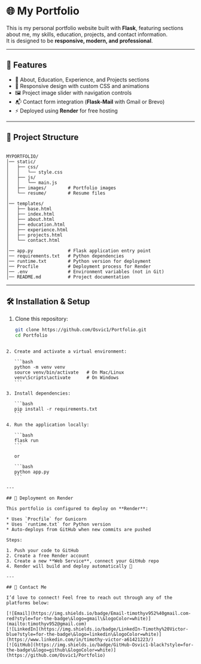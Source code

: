 # 🌐 My Portfolio

This is my personal portfolio website built with **Flask**, featuring sections about me, my skills, education, projects, and contact information.  
It is designed to be **responsive, modern, and professional**.

---

## 🚀 Features

- 📄 About, Education, Experience, and Projects sections
- 🎨 Responsive design with custom CSS and animations
- 🖼️ Project image slider with navigation controls
- 📬 Contact form integration (**Flask-Mail** with Gmail or Brevo)
- ⚡ Deployed using **Render** for free hosting

---

## 📂 Project Structure

```

MYPORTFOLIO/
│── static/
│   ├── css/
│   │   └── style.css
│   ├── js/
│   │   └── main.js
│   ├── images/        # Portfolio images
│   └── resume/        # Resume files
│
│── templates/
│   ├── base.html
│   ├── index.html
│   ├── about.html
│   ├── education.html
│   ├── experience.html
│   ├── projects.html
│   └── contact.html
│
│── app.py             # Flask application entry point
│── requirements.txt   # Python dependencies
│── runtime.txt        # Python version for deployment
│── Procfile           # Deployment process for Render
│── .env               # Environment variables (not in Git)
│── README.md          # Project documentation

```

---

## 🛠️ Installation & Setup

1. Clone this repository:
   ```bash
   git clone https://github.com/Osvic1/Portfolio.git
   cd Portfolio
   ```

````

2. Create and activate a virtual environment:

   ```bash
   python -m venv venv
   source venv/bin/activate   # On Mac/Linux
   venv\Scripts\activate      # On Windows
   ```

3. Install dependencies:

   ```bash
   pip install -r requirements.txt
   ```

4. Run the application locally:

   ```bash
   flask run
   ```

   or

   ```bash
   python app.py
   ```

---

## 🚀 Deployment on Render

This portfolio is configured to deploy on **Render**:

* Uses `Procfile` for Gunicorn
* Uses `runtime.txt` for Python version
* Auto-deploys from GitHub when new commits are pushed

Steps:

1. Push your code to GitHub
2. Create a free Render account
3. Create a new **Web Service**, connect your GitHub repo
4. Render will build and deploy automatically 🎉

---

## 📧 Contact Me

I’d love to connect! Feel free to reach out through any of the platforms below:

[![Email](https://img.shields.io/badge/Email-timothyv952%40gmail.com-red?style=for-the-badge\&logo=gmail\&logoColor=white)](mailto:timothyv952@gmail.com)
[![LinkedIn](https://img.shields.io/badge/LinkedIn-Timothy%20Victor-blue?style=for-the-badge\&logo=linkedin\&logoColor=white)](https://www.linkedin.com/in/timothy-victor-a61421223/)
[![GitHub](https://img.shields.io/badge/GitHub-Osvic1-black?style=for-the-badge\&logo=github\&logoColor=white)](https://github.com/Osvic1/Portfolio)

````
